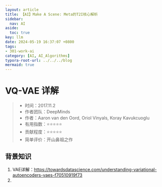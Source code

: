 ```yaml
---
layout: article
title: 【AI】Make A Scene: Meta的T2I核心解析
sidebar:
  nav: AI
aside:
  toc: true
key: llm
date: 2024-05-19 16:37:07 +0800
tags:
- 301-work-ai
category: [AI, AI_Algorithms]
typora-root-url: ../../../blog
mermaid: true
---
```


# VQ-VAE 详解

> - 时间：2017.11.2
> - 作者团队：DeepMinds
> - 作者：Aaron van den Oord, Oriol Vinyals, Koray Kavukcuoglu
> - 有用指数：⭐️⭐️⭐️⭐️⭐️
> - 贡献程度：⭐️⭐️⭐️⭐️⭐️
> - 简单评价：开山鼻祖之作

## 背景知识

1. VAE详解：https://towardsdatascience.com/understanding-variational-autoencoders-vaes-f70510919f73
2. 